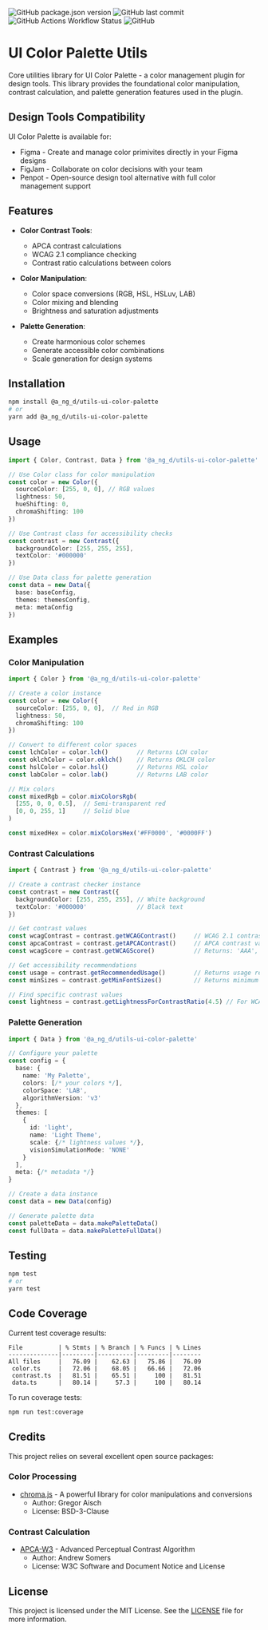 ![GitHub package.json version](https://img.shields.io/github/package-json/v/a-ng-d/utils-ui-color-palette?color=informational) ![GitHub last commit](https://img.shields.io/github/last-commit/a-ng-d/utils-ui-color-palette?color=informational) ![GitHub Actions Workflow Status](https://img.shields.io/github/actions/workflow/status/a-ng-d/utils-ui-color-palette/npm.yml?label=npm)
![GitHub](https://img.shields.io/github/license/a-ng-d/utils-ui-color-palette?color=informational)

# UI Color Palette Utils

Core utilities library for UI Color Palette - a color management plugin for design tools. This library provides the foundational color manipulation, contrast calculation, and palette generation features used in the plugin.

## Design Tools Compatibility

UI Color Palette is available for:

- Figma - Create and manage color primivites directly in your Figma designs
- FigJam - Collaborate on color decisions with your team
- Penpot - Open-source design tool alternative with full color management support

## Features

- **Color Contrast Tools**:

  - APCA contrast calculations
  - WCAG 2.1 compliance checking
  - Contrast ratio calculations between colors

- **Color Manipulation**:

  - Color space conversions (RGB, HSL, HSLuv, LAB)
  - Color mixing and blending
  - Brightness and saturation adjustments

- **Palette Generation**:
  - Create harmonious color schemes
  - Generate accessible color combinations
  - Scale generation for design systems

## Installation

```bash
npm install @a_ng_d/utils-ui-color-palette
# or
yarn add @a_ng_d/utils-ui-color-palette
```

## Usage

```typescript
import { Color, Contrast, Data } from '@a_ng_d/utils-ui-color-palette'

// Use Color class for color manipulation
const color = new Color({
  sourceColor: [255, 0, 0], // RGB values
  lightness: 50,
  hueShifting: 0,
  chromaShifting: 100
})

// Use Contrast class for accessibility checks
const contrast = new Contrast({
  backgroundColor: [255, 255, 255],
  textColor: '#000000'
})

// Use Data class for palette generation
const data = new Data({
  base: baseConfig,
  themes: themesConfig,
  meta: metaConfig
})
```

## Examples

### Color Manipulation

```typescript
import { Color } from '@a_ng_d/utils-ui-color-palette'

// Create a color instance
const color = new Color({
  sourceColor: [255, 0, 0],  // Red in RGB
  lightness: 50,
  chromaShifting: 100
})

// Convert to different color spaces
const lchColor = color.lch()        // Returns LCH color
const oklchColor = color.oklch()    // Returns OKLCH color
const hslColor = color.hsl()        // Returns HSL color
const labColor = color.lab()        // Returns LAB color

// Mix colors
const mixedRgb = color.mixColorsRgb(
  [255, 0, 0, 0.5],  // Semi-transparent red
  [0, 0, 255, 1]     // Solid blue
)

const mixedHex = color.mixColorsHex('#FF0000', '#0000FF')
```

### Contrast Calculations

```typescript
import { Contrast } from '@a_ng_d/utils-ui-color-palette'

// Create a contrast checker instance
const contrast = new Contrast({
  backgroundColor: [255, 255, 255], // White background
  textColor: '#000000'              // Black text
})

// Get contrast values
const wcagContrast = contrast.getWCAGContrast()     // WCAG 2.1 contrast ratio
const apcaContrast = contrast.getAPCAContrast()     // APCA contrast value
const wcagScore = contrast.getWCAGScore()           // Returns: 'AAA', 'AA', or 'A'

// Get accessibility recommendations
const usage = contrast.getRecommendedUsage()        // Returns usage recommendation
const minSizes = contrast.getMinFontSizes()         // Returns minimum font sizes

// Find specific contrast values
const lightness = contrast.getLightnessForContrastRatio(4.5) // For WCAG AA
```

### Palette Generation

```typescript
import { Data } from '@a_ng_d/utils-ui-color-palette'

// Configure your palette
const config = {
  base: {
    name: 'My Palette',
    colors: [/* your colors */],
    colorSpace: 'LAB',
    algorithmVersion: 'v3'
  },
  themes: [
    {
      id: 'light',
      name: 'Light Theme',
      scale: {/* lightness values */},
      visionSimulationMode: 'NONE'
    }
  ],
  meta: {/* metadata */}
}

// Create a data instance
const data = new Data(config)

// Generate palette data
const paletteData = data.makePaletteData()
const fullData = data.makePaletteFullData()
```

## Testing

```bash
npm test
# or
yarn test
```

## Code Coverage

Current test coverage results:

```
File          | % Stmts | % Branch | % Funcs | % Lines
--------------|---------|----------|---------|--------
All files     |   76.09 |    62.63 |   75.86 |   76.09
 color.ts     |   72.06 |    68.05 |   66.66 |   72.06
 contrast.ts  |   81.51 |    65.51 |     100 |   81.51
 data.ts      |   80.14 |     57.3 |     100 |   80.14
```

To run coverage tests:

```bash
npm run test:coverage
```

## Credits

This project relies on several excellent open source packages:

### Color Processing

- [chroma.js](https://gka.github.io/chroma.js/) - A powerful library for color manipulations and conversions
  - Author: Gregor Aisch
  - License: BSD-3-Clause

### Contrast Calculation

- [APCA-W3](https://github.com/Myndex/SAPC-APCA) - Advanced Perceptual Contrast Algorithm
  - Author: Andrew Somers
  - License: W3C Software and Document Notice and License

## License

This project is licensed under the MIT License. See the [LICENSE](LICENSE) file for more information.
